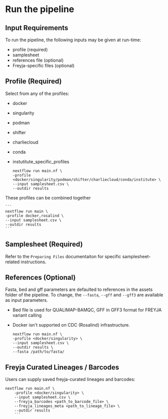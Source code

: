 # Run the pipeline

## Input Requirements
To run the pipeline, the following inputs may be given at run-time:
- profile (required)
- samplesheet
- references file (optional)
- Freyja-specific files (optional)

## Profile (Required)
Select from any of the profiles:
- docker
- singularity
- podman
- shifter
- charliecloud
- conda
- instutitute_specific_profiles

    ```
    nextflow run main.nf \
    -profile <docker/singularity/podman/shifter/charliecloud/conda/institute> \
    --input samplesheet.csv \
    --outdir results
    ```

These profiles can be combined together

    ```
    nextflow run main \
    -profile docker,rosalind \
    --input samplesheet.csv \
    --outdir results
    ```

## Samplesheet (Required)
Refer to the `Preparing Files` documentaiton for specific samplesheet-related instructions.

## References (Optional)
Fasta, bed and gff parameters are defaulted to references in the assets folder of the pipeline. To change, the `--fasta`, `--gff` and `--gff3` are available as input parameters.
    
- Bed file is used for QUALIMAP-BAMQC, GFF in GFF3 format for FREYJA variant calling 

- Docker isn't supported on CDC (Rosalind) infrastructure.

    ```
    nextflow run main.nf \
    -profile <docker/singularity> \
    --input samplesheet.csv \
    --outdir results \
    --fasta /path/to/fasta/
    ```

## Freyja Curated Lineages / Barcodes
Users can supply saved freyja-curated lineages and barcodes:

```
nextflow run main.nf \
    -profile <docker/singularity> \
    --input samplesheet.csv \
    --freyja_barcodes <path_to_barcode_file> \
    --freyja_lineages_meta <path_to_lineage_file> \
    --outdir results
    ```